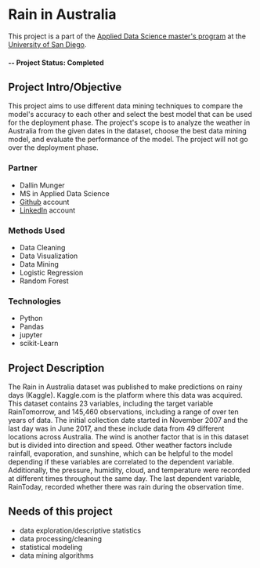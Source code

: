 # Rain in Australia
This project is a part of the [Applied Data Science master's program](https://onlinedegrees.sandiego.edu/masters-applied-data-science/) at the [University of San Diego](https://www.sandiego.edu).

#### -- Project Status: Completed

## Project Intro/Objective
This project aims to use different data mining techniques to compare the model's accuracy to each other and select the best model that can be used for the deployment phase. The project's scope is to analyze the weather in Australia from the given dates in the dataset, choose the best data mining model, and evaluate the performance of the model. The project will not go over the deployment phase.

### Partner
* Dallin Munger
* MS in Applied Data Science
* [Github](https://github.com/dmunger27) account
* [LinkedIn](https://www.linkedin.com/in/dallin-munger/) account


### Methods Used
* Data Cleaning
* Data Visualization
* Data Mining
* Logistic Regression
* Random Forest

### Technologies
* Python
* Pandas 
* jupyter
* scikit-Learn

## Project Description
The Rain in Australia dataset was published to make predictions on rainy days (Kaggle). Kaggle.com is the platform where this data was acquired. This dataset contains 23 variables, including the target variable RainTomorrow, and 145,460 observations, including a range of over ten years of data. The initial collection date started in November 2007 and the last day was in June 2017, and these include data from 49 different locations across Australia. The wind is another factor that is in this dataset but is divided into direction and speed. Other weather factors include rainfall, evaporation, and sunshine, which can be helpful to the model depending if these variables are correlated to the dependent variable. Additionally, the pressure, humidity, cloud, and temperature were recorded at different times throughout the same day. The last dependent variable, RainToday, recorded whether there was rain during the observation time.

## Needs of this project

- data exploration/descriptive statistics
- data processing/cleaning
- statistical modeling
- data mining algorithms

